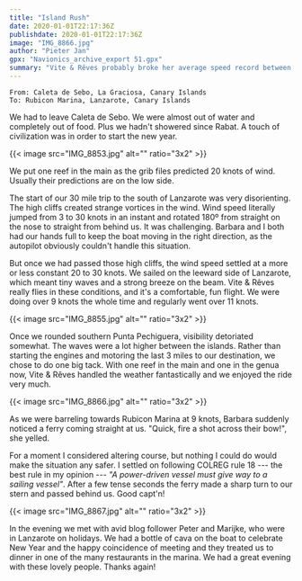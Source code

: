 ```yaml
---
title: "Island Rush"
date: 2020-01-01T22:17:36Z
publishdate: 2020-01-01T22:17:36Z
image: "IMG_8866.jpg"
author: "Pieter Jan"
gpx: "Navionics_archive_export 51.gpx"
summary: "Vite & Rêves probably broke her average speed record between La Graciosa and the south of Lanzarote."
---
```


`From: Caleta de Sebo, La Graciosa, Canary Islands`<br/>
`To: Rubicon Marina, Lanzarote, Canary Islands`

We had to leave Caleta de Sebo. We were almost out of water and completely out of food. Plus we hadn't showered since Rabat. A touch of civilization was in order to start the new year.

{{< image src="IMG_8853.jpg" alt="" ratio="3x2" >}}

We put one reef in the main as the grib files predicted 20 knots of wind. Usually their predictions are on the low side.

The start of our 30 mile trip to the south of Lanzarote was very disorienting. The high cliffs created strange vortices in the wind. Wind speed literally jumped from 3 to 30 knots in an instant and rotated 180º from straight on the nose to straight from behind us. It was challenging. Barbara and I both had our hands full to keep the boat moving in the right direction, as the autopilot obviously couldn't handle this situation.

But once we had passed those high cliffs, the wind speed settled at a more or less constant 20 to 30 knots. We sailed on the leeward side of Lanzarote, which meant tiny waves and a strong breeze on the beam. Vite & Rêves really flies in these conditions, and it's a comfortable, fun flight. We were doing over 9 knots the whole time and regularly went over 11 knots.

{{< image src="IMG_8855.jpg" alt="" ratio="3x2" >}}

Once we rounded southern Punta Pechiguera, visibility detoriated somewhat. The waves were a lot higher between the islands. Rather than starting the engines and motoring the last 3 miles to our destination, we chose to do one big tack. With one reef in the main and one in the genua now, Vite & Rêves handled the weather fantastically and we enjoyed the ride very much.

{{< image src="IMG_8866.jpg" alt="" ratio="3x2" >}}

As we were barreling towards Rubicon Marina at 9 knots, Barbara suddenly noticed a ferry coming straight at us. "Quick, fire a shot across their bow!", she yelled.

For a moment I considered altering course, but nothing I could do would make the situation any safer. I settled on following COLREG rule 18 --- the best rule in my opinion --- _"A power-driven vessel must give way to a sailing vessel"_. After a few tense seconds the ferry made a sharp turn to our stern and passed behind us. Good capt'n!

{{< image src="IMG_8867.jpg" alt="" ratio="3x2" >}}

In the evening we met with avid blog follower Peter and Marijke, who were in Lanzarote on holidays. We had a bottle of cava on the boat to celebrate New Year and the happy coincidence of meeting and they treated us to dinner in one of the many restaurants in the marina. We had a great evening with these lovely people. Thanks again!

